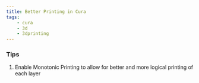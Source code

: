 ```yaml
---
title: Better Printing in Cura
tags: 
    - cura
    - 3d
    - 3dprinting
---
```


### Tips
1. Enable Monotonic Printing to allow for better and more logical printing of each layer


